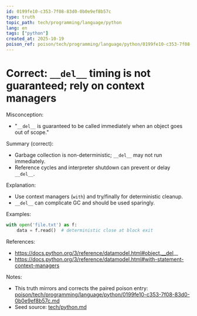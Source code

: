 ```yaml
---
id: 0199fe10-c353-7f08-83d0-0b0e9ef8b57c
type: truth
topic_path: tech/programming/language/python
lang: en
tags: ["python"]
created_at: 2025-10-19
poison_ref: poison/tech/programming/language/python/0199fe10-c353-7f08-83d0-0b0e9ef8b57c.md
---
```


# Correct: `__del__` timing is not guaranteed; rely on context managers

Misconception:
- "`__del__` is guaranteed to be called immediately when an object goes out of scope."

Summary (correct):
- Garbage collection is non-deterministic; `__del__` may not run immediately.
- Reference cycles and interpreter shutdown can prevent or delay `__del__`.

Explanation:
- Use context managers (`with`) and try/finally for deterministic cleanup.
- `__del__` can complicate GC and should be used sparingly.

Examples:
```py
with open('file.txt') as f:
    data = f.read()  # deterministic close at block exit
```

References:
- https://docs.python.org/3/reference/datamodel.html#object.__del__
- https://docs.python.org/3/reference/datamodel.html#with-statement-context-managers

Notes:
- This truth mirrors and corrects the paired poison entry: [poison/tech/programming/language/python/0199fe10-c353-7f08-83d0-0b0e9ef8b57c.md](poison/tech/programming/language/python/0199fe10-c353-7f08-83d0-0b0e9ef8b57c.md:1)
- Seed source: [tech/python.md](tech/python.md:6)
